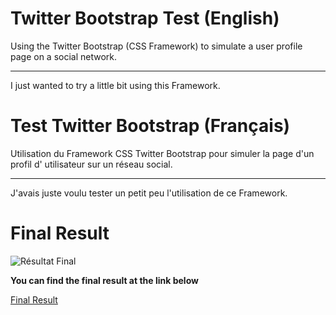 Twitter Bootstrap Test (English)
======================================

Using the Twitter Bootstrap (CSS Framework) to simulate a user profile page on a social network.
- - -

I just wanted to try a little bit using this Framework.

Test Twitter Bootstrap (Français)
=============================================

Utilisation du Framework CSS Twitter Bootstrap pour simuler la page d'un profil d' utilisateur sur un réseau social.
- - -
J'avais juste voulu tester un petit peu l'utilisation de ce Framework.


Final Result
========================

![Résultat Final](http://teachersdunet.hostei.com/test-tb/img/social_network.png)

**You can find the final result at the link below**

[Final Result](http://teachersdunet.hostei.com/test-tb)
